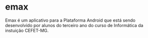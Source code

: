 emax
====

Emax é um aplicativo para a Plataforma Android que está sendo desenvolvido por alunos do terceiro ano do curso de Informática da instuição CEFET-MG.
